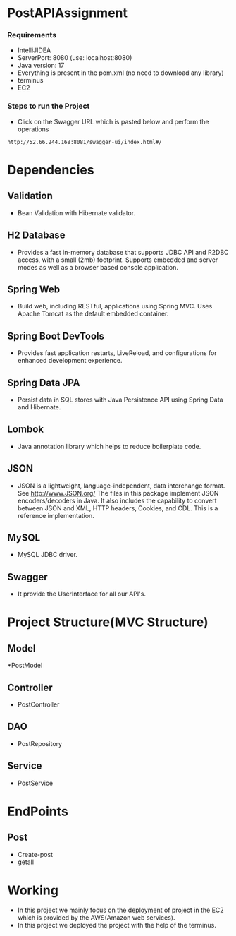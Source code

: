 # PostAPIAssignment
### Requirements
* IntelliJIDEA
* ServerPort: 8080 (use: localhost:8080)
* Java version: 17
* Everything is present in the pom.xml (no need to download any library)
* terminus
* EC2 
### Steps to run the Project
* Click on the Swagger URL which is pasted below and perform the operations
```
http://52.66.244.168:8081/swagger-ui/index.html#/
```
# Dependencies
## Validation
* Bean Validation with Hibernate validator.
## H2 Database
* Provides a fast in-memory database that supports JDBC API and R2DBC access, with a small (2mb) footprint. Supports embedded and server modes as well as a browser based console application.
## Spring Web
* Build web, including RESTful, applications using Spring MVC. Uses Apache Tomcat as the default embedded container.
## Spring Boot DevTools
* Provides fast application restarts, LiveReload, and configurations for enhanced development experience.
## Spring Data JPA
* Persist data in SQL stores with Java Persistence API using Spring Data and Hibernate.
## Lombok
* Java annotation library which helps to reduce boilerplate code.
## JSON
* JSON is a lightweight, language-independent, data interchange format. See http://www.JSON.org/ The files in this package implement JSON encoders/decoders in Java. It also includes the capability to convert between JSON and XML, HTTP headers, Cookies, and CDL. This is a reference implementation.
## MySQL
* MySQL JDBC driver.
## Swagger
* It provide the UserInterface for all our API's. 
# Project Structure(MVC Structure)
## Model
*PostModel
## Controller
* PostController
## DAO
* PostRepository
## Service
* PostService
# EndPoints
## Post
* Create-post
* getall
# Working
* In this project we mainly focus on the deployment of project in the EC2 which is provided by the AWS(Amazon web services).
* In this project we deployed the project with the help of the terminus.
